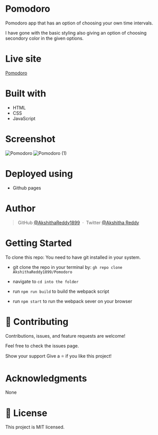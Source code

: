 # Pomodoro

Pomodoro app that has an option of choosing your own time intervals.

I have gone with the basic styling also giving an option of choosing secondory color in the given options.


# Live site

[Pomodoro](https://akshithareddy1899.github.io/Pomodoro/)

# Built with

- HTML
- CSS
- JavaScript

# Screenshot

![Pomodoro](https://user-images.githubusercontent.com/70577783/150546017-788e6f61-ad36-44fa-9d96-d0e37eb9611e.png)
![Pomodoro (1)](https://user-images.githubusercontent.com/70577783/150546065-4d5f983a-6e75-43ae-9b70-35c1685cd1c4.png)

# Deployed using

- Github pages

# Author

> GitHub [@AkshithaReddy1899](https://github.com) &nbsp;&middot;&nbsp;
> Twitter [@Akshitha Reddy](https://twitter.com)

# Getting Started

To clone this repo: You need to have git installed in your system.

- git clone the repo in your terminal by: `gh repo clone AkshithaReddy1899/Pomodoro`
- navigate to 
`cd into the folder`

- run `npm run build` to build the webpack script
- run `npm start` to run the webpack sever on your browser

# 🤝 Contributing
Contributions, issues, and feature requests are welcome!

Feel free to check the issues page.

Show your support Give a ⭐️ if you like this project!

# Acknowledgments

None

# 📝 License
This project is MIT licensed.

